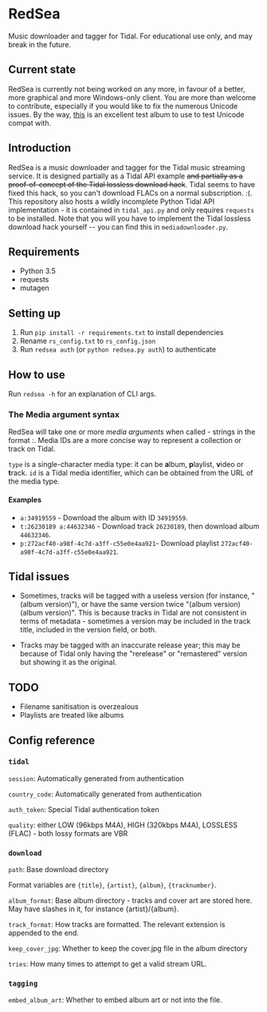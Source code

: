 RedSea
======
Music downloader and tagger for Tidal. For educational use only, and may break in the future.

Current state
-------------
RedSea is currently not being worked on any more, in favour of a better, more graphical and more Windows-only client. You are more than welcome to contribute, especially
if you would like to fix the numerous Unicode issues. By the way, [this](https://listen.tidal.com/album/27937022) is an excellent test album to use to test Unicode compat with.

Introduction
------------
RedSea is a music downloader and tagger for the Tidal music streaming service. It is designed partially as a Tidal API example ~~and partially as a proof-of-concept of the Tidal
lossless download hack~~. Tidal seems to have fixed this hack, so you can't download FLACs on a normal subscription. :(. This repository also hosts a wildly incomplete Python Tidal
API implementation - it is contained in `tidal_api.py` and only requires `requests` to be
installed. Note that you will you have to implement the Tidal lossless download hack yourself -- you can find this in `mediadownloader.py`.

Requirements
------------
* Python 3.5
* requests
* mutagen

Setting up
----------
1. Run `pip install -r requirements.txt` to install dependencies
2. Rename  `rs_config.txt` to `rs_config.json`
3. Run `redsea auth` (or `python redsea.py auth`) to authenticate

How to use
----------
Run `redsea -h` for an explanation of CLI args.

### The Media argument syntax
RedSea will take one or more *media arguments* when called - strings in the format <type>:<id>. Media IDs are a more concise way to represent a collection or track on Tidal.

`type` is a single-character media type: it can be **a**lbum, **p**laylist, **v**ideo or **t**rack.
`id` is a Tidal media identifier, which can be obtained from the URL of the media type.

#### Examples
* `a:34919559` - Download the album with ID `34919559`.
* `t:26230189 a:44632346` - Download track `26230189`, then download album `44632346`.
* `p:272acf40-a98f-4c7d-a3ff-c55e0e4aa921`- Download playlist `272acf40-a98f-4c7d-a3ff-c55e0e4aa921`.

Tidal issues
------------
* Sometimes, tracks will be tagged with a useless version (for instance, "(album version)"), or have the same version twice "(album version)(album version)". This is because tracks in
    Tidal are not consistent in terms of metadata - sometimes a version may be included in the track title, included in the version field, or both.
    
* Tracks may be tagged with an inaccurate release year; this may be because of Tidal only having the "rerelease" or "remastered" version but showing it as the original.

TODO
----
* Filename sanitisation is overzealous
* Playlists are treated like albums

Config reference
----------------
### `tidal`

`session`: Automatically generated from authentication

`country_code`: Automatically generated from authentication

`auth_token`: Special Tidal authentication token

`quality`: either LOW (96kbps M4A), HIGH (320kbps M4A), LOSSLESS (FLAC) - both lossy formats are VBR

### `download`

`path`: Base download directory

Format variables are `{title}`, `{artist}`, `{album}`, `{tracknumber}`.

`album_format`: Base album directory - tracks and cover art are stored here. May have slashes in it, for instance {artist}/{album}.

`track_format`: How tracks are formatted. The relevant extension is appended to the end.

`keep_cover_jpg`: Whether to keep the cover.jpg file in the album directory

`tries`: How many times to attempt to get a valid stream URL.

### `tagging`

`embed_album_art`: Whether to embed album art or not into the file.